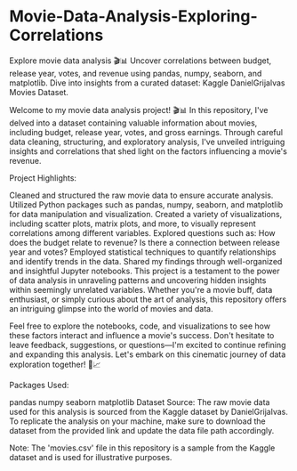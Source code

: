 # Movie-Data-Analysis-Exploring-Correlations
Explore movie data analysis 🎬📊 Uncover correlations between budget, release year, votes, and revenue using pandas, numpy, seaborn, and matplotlib. Dive into insights from a curated dataset: Kaggle DanielGrijalvas Movies Dataset.

Welcome to my movie data analysis project! 🎬📊 In this repository, I've delved into a dataset containing valuable information about movies, including budget, release year, votes, and gross earnings. Through careful data cleaning, structuring, and exploratory analysis, I've unveiled intriguing insights and correlations that shed light on the factors influencing a movie's revenue.

Project Highlights:

Cleaned and structured the raw movie data to ensure accurate analysis.
Utilized Python packages such as pandas, numpy, seaborn, and matplotlib for data manipulation and visualization.
Created a variety of visualizations, including scatter plots, matrix plots, and more, to visually represent correlations among different variables.
Explored questions such as: How does the budget relate to revenue? Is there a connection between release year and votes?
Employed statistical techniques to quantify relationships and identify trends in the data.
Shared my findings through well-organized and insightful Jupyter notebooks.
This project is a testament to the power of data analysis in unraveling patterns and uncovering hidden insights within seemingly unrelated variables. Whether you're a movie buff, data enthusiast, or simply curious about the art of analysis, this repository offers an intriguing glimpse into the world of movies and data.

Feel free to explore the notebooks, code, and visualizations to see how these factors interact and influence a movie's success. Don't hesitate to leave feedback, suggestions, or questions—I'm excited to continue refining and expanding this analysis. Let's embark on this cinematic journey of data exploration together! 🎥📈

Packages Used:

pandas
numpy
seaborn
matplotlib
Dataset Source:
The raw movie data used for this analysis is sourced from the Kaggle dataset by DanielGrijalvas. To replicate the analysis on your machine, make sure to download the dataset from the provided link and update the data file path accordingly.

Note: The 'movies.csv' file in this repository is a sample from the Kaggle dataset and is used for illustrative purposes.




